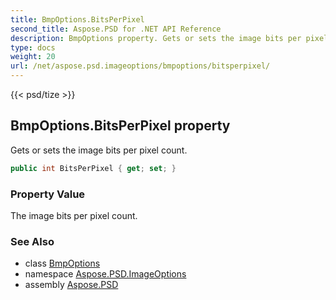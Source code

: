 ```yaml
---
title: BmpOptions.BitsPerPixel
second_title: Aspose.PSD for .NET API Reference
description: BmpOptions property. Gets or sets the image bits per pixel count
type: docs
weight: 20
url: /net/aspose.psd.imageoptions/bmpoptions/bitsperpixel/
---
```

{{< psd/tize >}}
## BmpOptions.BitsPerPixel property

Gets or sets the image bits per pixel count.

```csharp
public int BitsPerPixel { get; set; }
```

### Property Value

The image bits per pixel count.

### See Also

* class [BmpOptions](../)
* namespace [Aspose.PSD.ImageOptions](../../../aspose.psd.imageoptions/)
* assembly [Aspose.PSD](../../../)


